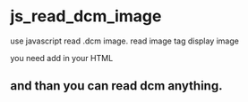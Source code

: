 # js_read_dcm_image
use javascript read .dcm image.
read image tag
display image

you need add in your HTML

### <script src="https://github.com/ivmartel/dwv/releases/download/v0.22.0/dwv-0.22.0.min.js"></script>

### <script src="https://ajax.googleapis.com/ajax/libs/jquery/2.1.0/jquery.min.js"></script>

### <script src="https://raw.githubusercontent.com/kig/DataStream.js/master/DataStream.js"></script>


## and than you can read dcm anything.
